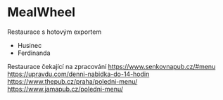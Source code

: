 # MealWheel


Restaurace s hotovým exportem
- Husinec
- Ferdinanda

Restaurace čekající na zpracování
https://www.senkovnapub.cz/#menu
https://upravdu.com/denni-nabidka-do-14-hodin
https://www.thepub.cz/praha/poledni-menu/
https://www.jamapub.cz/poledni-menu/
